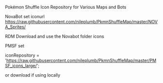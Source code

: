 Pokémon Shuffle Icon Repository for Various Maps and Bots

NovaBot set iconurl https://raw.githubusercontent.com/nileplumb/PkmnShuffleMap/master/NOVA_Sprites/

RDM Download and use the Novabot folder icons

PMSF set

iconRepository = 'https://raw.githubusercontent.com/nileplumb/PkmnShuffleMap/master/PMSF_icons_large/';

or download if using locally
